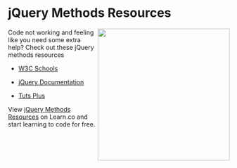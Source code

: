 # jQuery Methods Resources

<img src="https://s3.amazonaws.com/after-school-assets/frustrated.gif" align="right" hpsace="10" width="300">

Code not working and feeling like you need some extra help? Check out these jQuery methods resources

+ [W3C Schools](http://www.w3schools.com/jquery/jquery_ref_events.asp)

+ [jQuery Documentation](https://api.jquery.com/category/miscellaneous/dom-element-methods/)

+ [Tuts Plus](http://code.tutsplus.com/tutorials/20-helpful-jquery-methods-you-should-be-using--net-10521)
<p data-visibility='hidden'>View <a href='https://learn.co/lessons/hs-code-club-jquery-methods-resources' title='jQuery Methods Resources'>jQuery Methods Resources</a> on Learn.co and start learning to code for free.</p>

